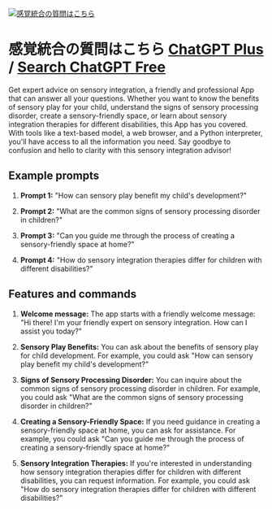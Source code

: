 
[![感覚統合の質問はこちら](https://files.oaiusercontent.com/file-IdoUiCaqYhE0nhWphXYr8uIv?se=2123-10-17T12%3A44%3A19Z&sp=r&sv=2021-08-06&sr=b&rscc=max-age%3D31536000%2C%20immutable&rscd=attachment%3B%20filename%3Dd2fd63c5-2ff7-47c8-b427-5d1795199944.png&sig=gCyVw2x9pTrmECZDS9W41UMZA2ZZwDObtPyLW6%2B%2BMlg%3D)](https://chat.openai.com/g/g-44dj7drB5-gan-jue-tong-he-nozhi-wen-hakotira)

# 感覚統合の質問はこちら [ChatGPT Plus](https://chat.openai.com/g/g-44dj7drB5-gan-jue-tong-he-nozhi-wen-hakotira) / [Search ChatGPT Free](https://gptcall.net/index.html#/?search=%E6%84%9F%E8%A6%9A%E7%B5%B1%E5%90%88%E3%81%AE%E8%B3%AA%E5%95%8F%E3%81%AF%E3%81%93%E3%81%A1%E3%82%89)

Get expert advice on sensory integration, a friendly and professional App that can answer all your questions. Whether you want to know the benefits of sensory play for your child, understand the signs of sensory processing disorder, create a sensory-friendly space, or learn about sensory integration therapies for different disabilities, this App has you covered. With tools like a text-based model, a web browser, and a Python interpreter, you'll have access to all the information you need. Say goodbye to confusion and hello to clarity with this sensory integration advisor!

## Example prompts

1. **Prompt 1:** "How can sensory play benefit my child's development?"

2. **Prompt 2:** "What are the common signs of sensory processing disorder in children?"

3. **Prompt 3:** "Can you guide me through the process of creating a sensory-friendly space at home?"

4. **Prompt 4:** "How do sensory integration therapies differ for children with different disabilities?"

## Features and commands

1. **Welcome message:** The app starts with a friendly welcome message: "Hi there! I'm your friendly expert on sensory integration. How can I assist you today?"

2. **Sensory Play Benefits:** You can ask about the benefits of sensory play for child development. For example, you could ask "How can sensory play benefit my child's development?"

3. **Signs of Sensory Processing Disorder:** You can inquire about the common signs of sensory processing disorder in children. For example, you could ask "What are the common signs of sensory processing disorder in children?"

4. **Creating a Sensory-Friendly Space:** If you need guidance in creating a sensory-friendly space at home, you can ask for assistance. For example, you could ask "Can you guide me through the process of creating a sensory-friendly space at home?"

5. **Sensory Integration Therapies:** If you're interested in understanding how sensory integration therapies differ for children with different disabilities, you can request information. For example, you could ask "How do sensory integration therapies differ for children with different disabilities?"



